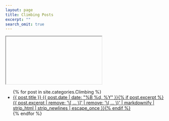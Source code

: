 ```yaml
---
layout: page
title: Climbing Posts
excerpt: ""
search_omit: true
---
```


<!-- LightWidget WIDGET --><script src="//lightwidget.com/widgets/lightwidget.js"></script><iframe 
src="//lightwidget.com/widgets/d6c004bac119573b9bf59c47eea394ce.html" id="lightwidget_d6c004bac1" name="lightwidget_d6c004bac1"  
scrolling="no" allowtransparency="true" class="lightwidget-widget" style="display: block; margin-left: auto; margin-right: auto;width: 40%; 
border: 0; overflow: hidden;"></iframe>

<ul class="post-list">
{% for post in site.categories.Climbing %} 
  <li><article><a href="{{ site.url }}{{ post.url }}">{{ post.title }} <span class="entry-date"><time datetime="{{ post.date | date_to_xmlschema }}">{{ post.date | date: "%B %d, %Y" }}</time></span>{% if post.excerpt %} <span class="excerpt">{{ post.excerpt | remove: '\[ ... \]' | remove: '\( ... \)' | markdownify | strip_html | strip_newlines | escape_once }}</span>{% endif %}</a></article></li>
{% endfor %}
</ul>
